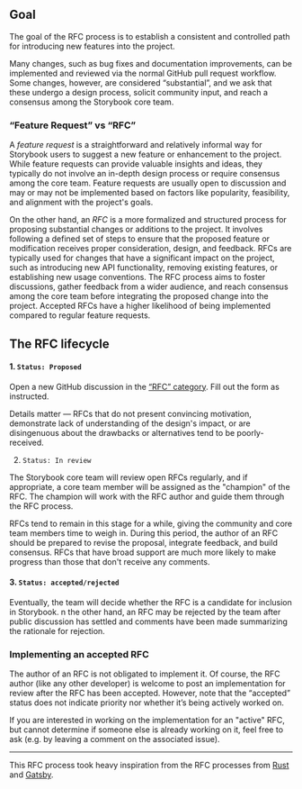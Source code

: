 ## Goal

The goal of the RFC process is to establish a consistent and controlled path for introducing new features into the project.

Many changes, such as bug fixes and documentation improvements, can be implemented and reviewed via the normal GitHub pull request workflow. Some changes, however, are considered “substantial”, and we ask that these undergo a design process, solicit community input, and reach a consensus among the Storybook core team.

### “Feature Request” vs “RFC”

A *feature request* is a straightforward and relatively informal way for Storybook users to suggest a new feature or enhancement to the project. While feature requests can provide valuable insights and ideas, they typically do not involve an in-depth design process or require consensus among the core team. Feature requests are usually open to discussion and may or may not be implemented based on factors like popularity, feasibility, and alignment with the project's goals.

On the other hand, an *RFC* is a more formalized and structured process for proposing substantial changes or additions to the project. It involves following a defined set of steps to ensure that the proposed feature or modification receives proper consideration, design, and feedback. RFCs are typically used for changes that have a significant impact on the project, such as introducing new API functionality, removing existing features, or establishing new usage conventions. The RFC process aims to foster discussions, gather feedback from a wider audience, and reach consensus among the core team before integrating the proposed change into the project. Accepted RFCs have a higher likelihood of being implemented compared to regular feature requests.

## The RFC lifecycle

#### 1. `Status: Proposed` 

Open a new GitHub discussion in the [“RFC” category](https://github.com/storybookjs/storybook/discussions/new?category=rfc). Fill out the form as instructed. 

Details matter — RFCs that do not present convincing motivation, demonstrate lack of understanding of the design's impact, or are disingenuous about the drawbacks or alternatives tend to be poorly-received.

2. `Status: In review` 

The Storybook core team will review open RFCs regularly, and if appropriate, a core team member will be assigned as the "champion" of the RFC. The champion will work with the RFC author and guide them through the RFC process.

RFCs tend to remain in this stage for a while, giving the community and core team members time to weigh in. During this period, the author of an RFC should be prepared to revise the proposal, integrate feedback, and build consensus. RFCs that have broad support are much more likely to make progress than those that don't receive any comments. 

#### 3. `Status: accepted/rejected`

Eventually, the team will decide whether the RFC is a candidate for inclusion in Storybook. n the other hand, an RFC may be rejected by the team after public discussion has settled and comments have been made summarizing the rationale for rejection. 

### Implementing an accepted RFC

The author of an RFC is not obligated to implement it. Of course, the RFC author (like any other developer) is welcome to post an implementation for review after the RFC has been accepted. However, note that the “accepted” status does not indicate priority nor whether it’s being actively worked on. 

If you are interested in working on the implementation for an "active" RFC, but cannot determine if someone else is already working on it, feel free to ask (e.g. by leaving a comment on the associated issue).

-----

This RFC process took heavy inspiration from the RFC processes from [Rust](https://github.com/rust-lang/rfcs) and [Gatsby](https://www.gatsbyjs.com/contributing/rfc-process/).